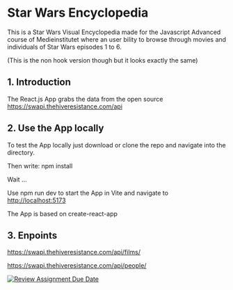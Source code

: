 # Star Wars Encyclopedia

This is a Star Wars Visual Encyclopedia made for the Javascript Advanced course of Medieinstitutet where an user bility to browse through movies and individuals of Star Wars episodes 1 to 6.

(This is the non hook version though but it looks exactly the same)

## 1. Introduction

The React.js App grabs the data from the open source <https://swapi.thehiveresistance.com/api>

## 2. Use the App locally

To test the App locally just download or clone the repo and navigate into the directory.

Then write: npm install

Wait ...

Use npm run dev to start the App in Vite and navigate to <http://localhost:5173>

The App is based on create-react-app

## 3. Enpoints

<https://swapi.thehiveresistance.com/api/films/>

<https://swapi.thehiveresistance.com/api/people/>

[![Review Assignment Due Date](https://classroom.github.com/assets/deadline-readme-button-24ddc0f5d75046c5622901739e7c5dd533143b0c8e959d652212380cedb1ea36.svg)](https://classroom.github.com/a/pvuM8Ryj)
